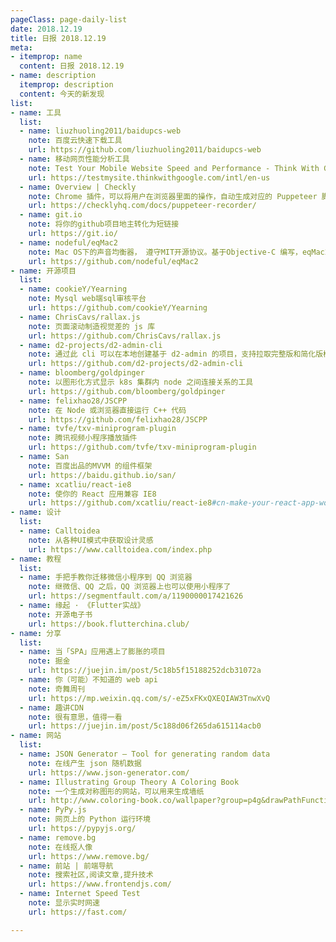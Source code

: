 ```yaml
---
pageClass: page-daily-list
date: 2018.12.19
title: 日报 2018.12.19
meta:
- itemprop: name
  content: 日报 2018.12.19
- name: description
  itemprop: description
  content: 今天的新发现
list:
- name: 工具
  list:
  - name: liuzhuoling2011/baidupcs-web
    note: 百度云快速下载工具
    url: https://github.com/liuzhuoling2011/baidupcs-web
  - name: 移动网页性能分析工具
    note: Test Your Mobile Website Speed and Performance - Think With Google
    url: https://testmysite.thinkwithgoogle.com/intl/en-us
  - name: Overview | Checkly
    note: Chrome 插件，可以将用户在浏览器里面的操作，自动生成对应的 Puppeteer 脚本
    url: https://checklyhq.com/docs/puppeteer-recorder/
  - name: git.io
    note: 将你的github项目地主转化为短链接
    url: https://git.io/
  - name: nodeful/eqMac2
    note: Mac OS下的声音均衡器， 遵守MIT开源协议。基于Objective-C 编写，eqMac2可以分别调节各种频率成分，电信号放大缩小，通过对各种不同频率的电信号的调节来补偿和修饰各种声源
    url: https://github.com/nodeful/eqMac2
- name: 开源项目
  list:
  - name: cookieY/Yearning
    note: Mysql web端sql审核平台
    url: https://github.com/cookieY/Yearning
  - name: ChrisCavs/rallax.js
    note: 页面滚动制造视觉差的 js 库
    url: https://github.com/ChrisCavs/rallax.js
  - name: d2-projects/d2-admin-cli
    note: 通过此 cli 可以在本地创建基于 d2-admin 的项目，支持拉取完整版和简化版模板。近期解决了偶尔只拉取简化版的 bug
    url: https://github.com/d2-projects/d2-admin-cli
  - name: bloomberg/goldpinger
    note: 以图形化方式显示 k8s 集群内 node 之间连接关系的工具
    url: https://github.com/bloomberg/goldpinger
  - name: felixhao28/JSCPP
    note: 在 Node 或浏览器直接运行 C++ 代码
    url: https://github.com/felixhao28/JSCPP
  - name: tvfe/txv-miniprogram-plugin
    note: 腾讯视频小程序播放插件
    url: https://github.com/tvfe/txv-miniprogram-plugin
  - name: San
    note: 百度出品的MVVM 的组件框架
    url: https://baidu.github.io/san/
  - name: xcatliu/react-ie8
    note: 使你的 React 应用兼容 IE8
    url: https://github.com/xcatliu/react-ie8#cn-make-your-react-app-work-in-ie8
- name: 设计
  list:
  - name: Calltoidea
    note: 从各种UI模式中获取设计灵感
    url: https://www.calltoidea.com/index.php
- name: 教程
  list:
  - name: 手把手教你迁移微信小程序到 QQ 浏览器
    note: 继微信、QQ 之后，QQ 浏览器上也可以使用小程序了
    url: https://segmentfault.com/a/1190000017421626
  - name: 缘起 · 《Flutter实战》
    note: 开源电子书
    url: https://book.flutterchina.club/
- name: 分享
  list:
  - name: 当「SPA」应用遇上了膨胀的项目
    note: 掘金
    url: https://juejin.im/post/5c18b5f15188252dcb31072a
  - name: 你（可能）不知道的 web api
    note: 奇舞周刊
    url: https://mp.weixin.qq.com/s/-eZ5xFKxQXEQIAW3TnwXvQ
  - name: 趣讲CDN
    note: 很有意思，值得一看
    url: https://juejin.im/post/5c188d06f265da615114acb0
- name: 网站
  list:
  - name: JSON Generator – Tool for generating random data
    note: 在线产生 json 随机数据
    url: https://www.json-generator.com/
  - name: Illustrating Group Theory A Coloring Book
    note: 一个生成对称图形的网站，可以用来生成墙纸
    url: http://www.coloring-book.co/wallpaper?group=p4g&drawPathFunction=curves2
  - name: PyPy.js
    note: 网页上的 Python 运行环境
    url: https://pypyjs.org/
  - name: remove.bg
    note: 在线抠人像
    url: https://www.remove.bg/
  - name: 前站 | 前端导航
    note: 搜索社区,阅读文章,提升技术
    url: https://www.frontendjs.com/
  - name: Internet Speed Test
    note: 显示实时网速
    url: https://fast.com/

---
```


<daily-list v-bind="$page.frontmatter"/>
